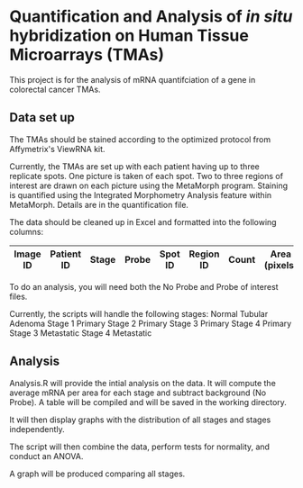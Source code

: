 # Quantification and Analysis of *in situ* hybridization on Human Tissue Microarrays (TMAs)

This project is for the analysis of mRNA quantifciation of a gene in colorectal cancer TMAs.

## Data set up

The TMAs should be stained according to the optimized protocol from Affymetrix's ViewRNA kit.

Currently, the TMAs are set up with each patient having up to three replicate spots. One picture is taken of each spot. Two to three regions of interest are drawn on each picture using the MetaMorph program. Staining is quantified using the Integrated Morphometry Analysis feature within MetaMorph. Details are in the quantification file.

The data should be cleaned up in Excel and formatted into the following columns:

Image ID | Patient ID | Stage | Probe | Spot ID | Region ID | Count | Area (pixels) | Threshold
--- | --- | --- | --- | --- | --- | --- | --- | ---

To do an analysis, you will need both the No Probe and Probe of interest files.

Currently, the scripts will handle the following stages:
Normal
Tubular Adenoma
Stage 1 Primary
Stage 2 Primary
Stage 3 Primary
Stage 4 Primary
Stage 3 Metastatic
Stage 4 Metastatic

## Analysis

Analysis.R will provide the intial analysis on the data. It will compute the average mRNA per area for each stage and subtract background (No Probe). A table will be compiled and will be saved in the working directory.

It will then display graphs with the distribution of all stages and stages independently.

The script will then combine the data, perform tests for normality, and conduct an ANOVA.

A graph will be produced comparing all stages.